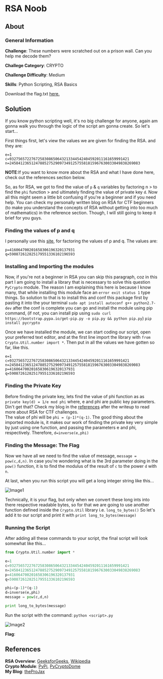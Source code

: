 # RSA Noob
## About

### General Information

__Challenge__: These numbers were scratched out on a prison wall. Can you help me decode them?

__Challege Category__: CRYPTO

__Challenge Difficulty__: Medium

__Skills__: Python Scripting, RSA Basics

Download the flag.txt [here.](https://mega.nz/#!al8iDSYB!s5olEDK5zZmYdx1LZU8s4CmYqnynvU_aOUvdQojJPJQ)

## Solution

If you know python scripting well, it's no big challenge for anyone, again am gonna walk you through the logic of the script am gonna create. So let's start...

First things first, let's view the values we are given for finding the RSA. and they are:
```
e=1
c=9327565722767258308650643213344542404592011161659991421
n=245841236512478852752909734912575581815967630033049838269083
```
__NOTE__:If you want to know more about the RSA and what I have done here, check out the references section below.

So, as for RSA, we got to find the value of ```p``` & ```q``` variables by factoring n > to find the ```phi``` function > and ultimately finding the value of private key ```d```. Now all this might seem a little bit confusing if you're a beginner and if you need help. You can check my personally written blog on RSA for CTF beginners (to make you understand the concepts of RSA without getting into too much of mathematics) in the reference section. Though, I will still going to keep it brief for you guys. 

### Finding the values of p and q
I personally use this [site](http://factordb.com/), for factoring the values of p and q. The values are:
```
p=416064700201658306196320137931
q=590872612825179551336102196593
```
### Installing and Importing the modules
Now, if you're not a beginner in RSA you can skip this paragraph, coz in this part I am going to install a library that is necessary to solve this question ```PyCrypto``` module. The reason I am explaining this here is because I know many, that while installing this module face an ```error exit status 1``` type things. So solution to that is to install this and conf this package first by pasting it into the your terminal ```sudo apt install autoconf g++ python2.7-dev``` after the conf is complete you can go and install the module using pip command, (if not, you can install pip using ```sudo curl https://bootstrap.pypa.io/get-pip.py -o pip.py && python pip.py```) ```pip install pycrypto```

Once we have installed the module, we can start coding our script, open your preferred text editor, and at the first line import the library with ```from Crypto.Util.number import *```. Then put in all the values we have gotten so far, like this.
```
e=1
c=9327565722767258308650643213344542404592011161659991421
n=245841236512478852752909734912575581815967630033049838269083
p=416064700201658306196320137931
q=590872612825179551336102196593
```
### Finding the Private Key
Before finding the private key, lets find the value of phi function as as ```private key(d) = 1/e mod phi``` where, e and phi are public key parameters. Din't get that? Check my blog in the [references](#References) after the writeup to read more about RSA for CTF challenges.  
The  value of phi will be ```phi = (p-1)*(q-1)```. The good thing about the imported module is, it makes our work of finding the private key very simple by just using one function, and passing the parameters e and phi, respectively. Therefore, ```d=inverse(e,phi)```

### Finding the Message: The Flag
Now we have all we need to find the value of message, ```message = pow(c,d,n)```. In case you're wondering what is the 3rd parameter doing in the ```pow()``` function, it is to find the modulus of the result of ```c``` to the power ```d``` with ```n```.

At last, when you run this script you will get a long integer string like this... 

![Image1](https://github.com/iParamjotSingh/WriteUps/blob/master/CTFlearn/RSA%20Noob/1.png)

Technically, it is your flag, but only when we convert these long ints into there respective readable bytes, so for that we are going to use another function defined inside the ```Crypto.Util``` library i.e. ```long_to_bytes()``` So let's add it to our script and print it with ```print long_to_bytes(message)```

### Running the Script
After adding all these commands to your script, the final script will look somewhat like this...
```python
from Crypto.Util.number import *

e=1
c=9327565722767258308650643213344542404592011161659991421
n=245841236512478852752909734912575581815967630033049838269083
p=416064700201658306196320137931
q=590872612825179551336102196593

phi=(p-1)*(q-1)
d=inverse(e,phi)
message = pow(c,d,n)

print long_to_bytes(message)
```
Run the script with the command: ```python <script>.py```

![Image2](https://github.com/iParamjotSingh/WriteUps/blob/master/CTFlearn/RSA%20Noob/2.png)

__Flag__: 
## References

__RSA Overview__: [GeeksforGeeks](https://www.geeksforgeeks.org/rsa-algorithm-cryptography/), [Wikipedia](https://en.wikipedia.org/wiki/RSA_(cryptosystem))  
__Crypto Module__: [PyPi](https://pypi.org/project/pycrypto/), [PyCryptoDome](https://pycryptodome.readthedocs.io/en/latest/src/util/util.html)  
__My Blog__: [theProJax](#)
